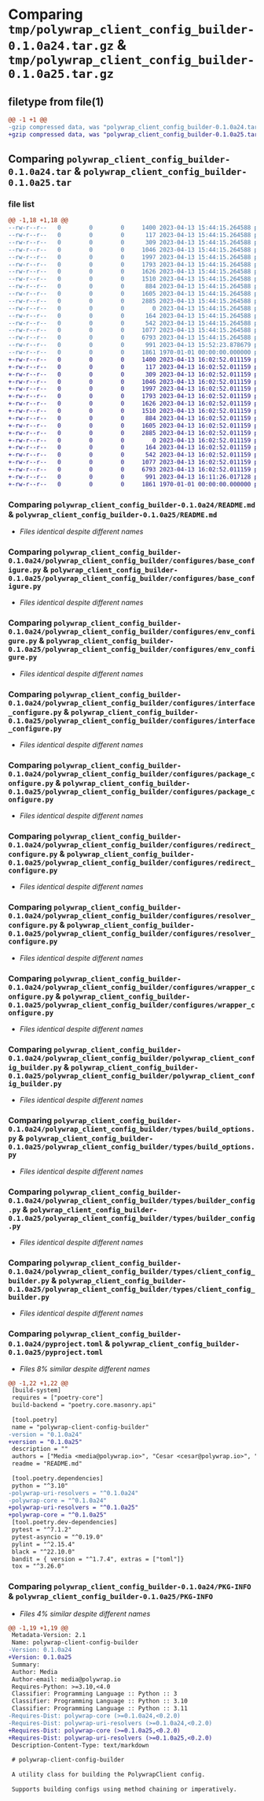 # Comparing `tmp/polywrap_client_config_builder-0.1.0a24.tar.gz` & `tmp/polywrap_client_config_builder-0.1.0a25.tar.gz`

## filetype from file(1)

```diff
@@ -1 +1 @@
-gzip compressed data, was "polywrap_client_config_builder-0.1.0a24.tar", max compression
+gzip compressed data, was "polywrap_client_config_builder-0.1.0a25.tar", max compression
```

## Comparing `polywrap_client_config_builder-0.1.0a24.tar` & `polywrap_client_config_builder-0.1.0a25.tar`

### file list

```diff
@@ -1,18 +1,18 @@
--rw-r--r--   0        0        0     1400 2023-04-13 15:44:15.264588 polywrap_client_config_builder-0.1.0a24/README.md
--rw-r--r--   0        0        0      117 2023-04-13 15:44:15.264588 polywrap_client_config_builder-0.1.0a24/polywrap_client_config_builder/__init__.py
--rw-r--r--   0        0        0      309 2023-04-13 15:44:15.264588 polywrap_client_config_builder-0.1.0a24/polywrap_client_config_builder/configures/__init__.py
--rw-r--r--   0        0        0     1046 2023-04-13 15:44:15.264588 polywrap_client_config_builder-0.1.0a24/polywrap_client_config_builder/configures/base_configure.py
--rw-r--r--   0        0        0     1997 2023-04-13 15:44:15.264588 polywrap_client_config_builder-0.1.0a24/polywrap_client_config_builder/configures/env_configure.py
--rw-r--r--   0        0        0     1793 2023-04-13 15:44:15.264588 polywrap_client_config_builder-0.1.0a24/polywrap_client_config_builder/configures/interface_configure.py
--rw-r--r--   0        0        0     1626 2023-04-13 15:44:15.264588 polywrap_client_config_builder-0.1.0a24/polywrap_client_config_builder/configures/package_configure.py
--rw-r--r--   0        0        0     1510 2023-04-13 15:44:15.264588 polywrap_client_config_builder-0.1.0a24/polywrap_client_config_builder/configures/redirect_configure.py
--rw-r--r--   0        0        0      884 2023-04-13 15:44:15.264588 polywrap_client_config_builder-0.1.0a24/polywrap_client_config_builder/configures/resolver_configure.py
--rw-r--r--   0        0        0     1605 2023-04-13 15:44:15.264588 polywrap_client_config_builder-0.1.0a24/polywrap_client_config_builder/configures/wrapper_configure.py
--rw-r--r--   0        0        0     2885 2023-04-13 15:44:15.264588 polywrap_client_config_builder-0.1.0a24/polywrap_client_config_builder/polywrap_client_config_builder.py
--rw-r--r--   0        0        0        0 2023-04-13 15:44:15.264588 polywrap_client_config_builder-0.1.0a24/polywrap_client_config_builder/py.typed
--rw-r--r--   0        0        0      164 2023-04-13 15:44:15.264588 polywrap_client_config_builder-0.1.0a24/polywrap_client_config_builder/types/__init__.py
--rw-r--r--   0        0        0      542 2023-04-13 15:44:15.264588 polywrap_client_config_builder-0.1.0a24/polywrap_client_config_builder/types/build_options.py
--rw-r--r--   0        0        0     1077 2023-04-13 15:44:15.264588 polywrap_client_config_builder-0.1.0a24/polywrap_client_config_builder/types/builder_config.py
--rw-r--r--   0        0        0     6793 2023-04-13 15:44:15.264588 polywrap_client_config_builder-0.1.0a24/polywrap_client_config_builder/types/client_config_builder.py
--rw-r--r--   0        0        0      991 2023-04-13 15:52:23.878679 polywrap_client_config_builder-0.1.0a24/pyproject.toml
--rw-r--r--   0        0        0     1861 1970-01-01 00:00:00.000000 polywrap_client_config_builder-0.1.0a24/PKG-INFO
+-rw-r--r--   0        0        0     1400 2023-04-13 16:02:52.011159 polywrap_client_config_builder-0.1.0a25/README.md
+-rw-r--r--   0        0        0      117 2023-04-13 16:02:52.011159 polywrap_client_config_builder-0.1.0a25/polywrap_client_config_builder/__init__.py
+-rw-r--r--   0        0        0      309 2023-04-13 16:02:52.011159 polywrap_client_config_builder-0.1.0a25/polywrap_client_config_builder/configures/__init__.py
+-rw-r--r--   0        0        0     1046 2023-04-13 16:02:52.011159 polywrap_client_config_builder-0.1.0a25/polywrap_client_config_builder/configures/base_configure.py
+-rw-r--r--   0        0        0     1997 2023-04-13 16:02:52.011159 polywrap_client_config_builder-0.1.0a25/polywrap_client_config_builder/configures/env_configure.py
+-rw-r--r--   0        0        0     1793 2023-04-13 16:02:52.011159 polywrap_client_config_builder-0.1.0a25/polywrap_client_config_builder/configures/interface_configure.py
+-rw-r--r--   0        0        0     1626 2023-04-13 16:02:52.011159 polywrap_client_config_builder-0.1.0a25/polywrap_client_config_builder/configures/package_configure.py
+-rw-r--r--   0        0        0     1510 2023-04-13 16:02:52.011159 polywrap_client_config_builder-0.1.0a25/polywrap_client_config_builder/configures/redirect_configure.py
+-rw-r--r--   0        0        0      884 2023-04-13 16:02:52.011159 polywrap_client_config_builder-0.1.0a25/polywrap_client_config_builder/configures/resolver_configure.py
+-rw-r--r--   0        0        0     1605 2023-04-13 16:02:52.011159 polywrap_client_config_builder-0.1.0a25/polywrap_client_config_builder/configures/wrapper_configure.py
+-rw-r--r--   0        0        0     2885 2023-04-13 16:02:52.011159 polywrap_client_config_builder-0.1.0a25/polywrap_client_config_builder/polywrap_client_config_builder.py
+-rw-r--r--   0        0        0        0 2023-04-13 16:02:52.011159 polywrap_client_config_builder-0.1.0a25/polywrap_client_config_builder/py.typed
+-rw-r--r--   0        0        0      164 2023-04-13 16:02:52.011159 polywrap_client_config_builder-0.1.0a25/polywrap_client_config_builder/types/__init__.py
+-rw-r--r--   0        0        0      542 2023-04-13 16:02:52.011159 polywrap_client_config_builder-0.1.0a25/polywrap_client_config_builder/types/build_options.py
+-rw-r--r--   0        0        0     1077 2023-04-13 16:02:52.011159 polywrap_client_config_builder-0.1.0a25/polywrap_client_config_builder/types/builder_config.py
+-rw-r--r--   0        0        0     6793 2023-04-13 16:02:52.011159 polywrap_client_config_builder-0.1.0a25/polywrap_client_config_builder/types/client_config_builder.py
+-rw-r--r--   0        0        0      991 2023-04-13 16:11:26.017128 polywrap_client_config_builder-0.1.0a25/pyproject.toml
+-rw-r--r--   0        0        0     1861 1970-01-01 00:00:00.000000 polywrap_client_config_builder-0.1.0a25/PKG-INFO
```

### Comparing `polywrap_client_config_builder-0.1.0a24/README.md` & `polywrap_client_config_builder-0.1.0a25/README.md`

 * *Files identical despite different names*

### Comparing `polywrap_client_config_builder-0.1.0a24/polywrap_client_config_builder/configures/base_configure.py` & `polywrap_client_config_builder-0.1.0a25/polywrap_client_config_builder/configures/base_configure.py`

 * *Files identical despite different names*

### Comparing `polywrap_client_config_builder-0.1.0a24/polywrap_client_config_builder/configures/env_configure.py` & `polywrap_client_config_builder-0.1.0a25/polywrap_client_config_builder/configures/env_configure.py`

 * *Files identical despite different names*

### Comparing `polywrap_client_config_builder-0.1.0a24/polywrap_client_config_builder/configures/interface_configure.py` & `polywrap_client_config_builder-0.1.0a25/polywrap_client_config_builder/configures/interface_configure.py`

 * *Files identical despite different names*

### Comparing `polywrap_client_config_builder-0.1.0a24/polywrap_client_config_builder/configures/package_configure.py` & `polywrap_client_config_builder-0.1.0a25/polywrap_client_config_builder/configures/package_configure.py`

 * *Files identical despite different names*

### Comparing `polywrap_client_config_builder-0.1.0a24/polywrap_client_config_builder/configures/redirect_configure.py` & `polywrap_client_config_builder-0.1.0a25/polywrap_client_config_builder/configures/redirect_configure.py`

 * *Files identical despite different names*

### Comparing `polywrap_client_config_builder-0.1.0a24/polywrap_client_config_builder/configures/resolver_configure.py` & `polywrap_client_config_builder-0.1.0a25/polywrap_client_config_builder/configures/resolver_configure.py`

 * *Files identical despite different names*

### Comparing `polywrap_client_config_builder-0.1.0a24/polywrap_client_config_builder/configures/wrapper_configure.py` & `polywrap_client_config_builder-0.1.0a25/polywrap_client_config_builder/configures/wrapper_configure.py`

 * *Files identical despite different names*

### Comparing `polywrap_client_config_builder-0.1.0a24/polywrap_client_config_builder/polywrap_client_config_builder.py` & `polywrap_client_config_builder-0.1.0a25/polywrap_client_config_builder/polywrap_client_config_builder.py`

 * *Files identical despite different names*

### Comparing `polywrap_client_config_builder-0.1.0a24/polywrap_client_config_builder/types/build_options.py` & `polywrap_client_config_builder-0.1.0a25/polywrap_client_config_builder/types/build_options.py`

 * *Files identical despite different names*

### Comparing `polywrap_client_config_builder-0.1.0a24/polywrap_client_config_builder/types/builder_config.py` & `polywrap_client_config_builder-0.1.0a25/polywrap_client_config_builder/types/builder_config.py`

 * *Files identical despite different names*

### Comparing `polywrap_client_config_builder-0.1.0a24/polywrap_client_config_builder/types/client_config_builder.py` & `polywrap_client_config_builder-0.1.0a25/polywrap_client_config_builder/types/client_config_builder.py`

 * *Files identical despite different names*

### Comparing `polywrap_client_config_builder-0.1.0a24/pyproject.toml` & `polywrap_client_config_builder-0.1.0a25/pyproject.toml`

 * *Files 8% similar despite different names*

```diff
@@ -1,22 +1,22 @@
 [build-system]
 requires = ["poetry-core"]
 build-backend = "poetry.core.masonry.api"
 
 [tool.poetry]
 name = "polywrap-client-config-builder"
-version = "0.1.0a24"
+version = "0.1.0a25"
 description = ""
 authors = ["Media <media@polywrap.io>", "Cesar <cesar@polywrap.io>", "Niraj <niraj@polywrap.io>"]
 readme = "README.md"
 
 [tool.poetry.dependencies]
 python = "^3.10"
-polywrap-uri-resolvers = "^0.1.0a24"
-polywrap-core = "^0.1.0a24"
+polywrap-uri-resolvers = "^0.1.0a25"
+polywrap-core = "^0.1.0a25"
 [tool.poetry.dev-dependencies]
 pytest = "^7.1.2"
 pytest-asyncio = "^0.19.0"
 pylint = "^2.15.4"
 black = "^22.10.0"
 bandit = { version = "^1.7.4", extras = ["toml"]}
 tox = "^3.26.0"
```

### Comparing `polywrap_client_config_builder-0.1.0a24/PKG-INFO` & `polywrap_client_config_builder-0.1.0a25/PKG-INFO`

 * *Files 4% similar despite different names*

```diff
@@ -1,19 +1,19 @@
 Metadata-Version: 2.1
 Name: polywrap-client-config-builder
-Version: 0.1.0a24
+Version: 0.1.0a25
 Summary: 
 Author: Media
 Author-email: media@polywrap.io
 Requires-Python: >=3.10,<4.0
 Classifier: Programming Language :: Python :: 3
 Classifier: Programming Language :: Python :: 3.10
 Classifier: Programming Language :: Python :: 3.11
-Requires-Dist: polywrap-core (>=0.1.0a24,<0.2.0)
-Requires-Dist: polywrap-uri-resolvers (>=0.1.0a24,<0.2.0)
+Requires-Dist: polywrap-core (>=0.1.0a25,<0.2.0)
+Requires-Dist: polywrap-uri-resolvers (>=0.1.0a25,<0.2.0)
 Description-Content-Type: text/markdown
 
 # polywrap-client-config-builder
 
 A utility class for building the PolywrapClient config. 
 
 Supports building configs using method chaining or imperatively.
```


